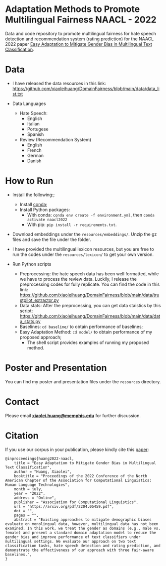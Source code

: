 # Adaptation Methods to Promote Multilingual Fairness NAACL - 2022
Data and code repository to promote multilingual fairness for hate speech detection and recommendation system (rating prediction) for the NAACL 2022 paper [Easy Adaptation to Mitigate Gender Bias in Multilingual Text Classification](https://arxiv.org/pdf/2204.05459.pdf).


# Data
  * I have released the data resources in this link: https://github.com/xiaoleihuang/DomainFairness/blob/main/data/data_list.txt

* Data Languages
    * Hate Speech:
      * English
      * Italian
      * Portugese
      * Spanish
    * Review (Recommendation System)
      * English
      * French
      * German
      * Danish


# How to Run
* Install the following:;
  * Install [conda](https://www.anaconda.com/distribution/);
  * Install Python packages:
    * With conda: `conda env create -f environment.yml`, then `conda activate naacl2022`
    * With pip: `pip install -r requirements.txt`.

* Download embeddings under the `resources/embeddings/`. Unzip the gz files and save the file under the folder.
* I have provided the multilingual lexicon resources, but you are free to run the codes under the `resources/lexicon/` to get your own version.
* Run Python scripts
  * Preprocessing: the hate speech data has been well formatted, while we have to process the review data. Luckily, I release the preprocessing codes for fully replicate. You can find the code in this link: https://github.com/xiaoleihuang/DomainFairness/blob/main/data/trustpilot_extractor.py
  * Data stats: After the preprocessing, you can get data staistics by this script: https://github.com/xiaoleihuang/DomainFairness/blob/main/data/data_stats.py
  * Baselines: `cd baseline/` to obtain performance of baselines;
  * Easy Adaptation Method: `cd model/` to obtain performance of my proposed approach;
    * The shell script provides examples of running my proposed method.


# Poster and Presentation
You can find my poster and presentation files under the `resources` directory.

# Contact
Please email **xiaolei.huang@memphis.edu** for further discussion.


# Citation
If you use our corpus in your publication, please kindly cite this [paper](https://arxiv.org/pdf/2204.05459.pdf):

```
@inproceedings{huang2022-naacl,
    title = "Easy Adaptation to Mitigate Gender Bias in Multilingual Text Classification",
    author = "Huang, Xiaolei",
    booktitle = "Proceedings of the 2022 Conference of the North American Chapter of the Association for Computational Linguistics: Human Language Technologies",
    month = july,
    year = "2022",
    address = "Online",
    publisher = "Association for Computational Linguistics",
    url = "https://arxiv.org/pdf/2204.05459.pdf",
    doi = "",
    pages = "",
    abstract = "Existing approaches to mitigate demographic biases evaluate on monolingual data, however, multilingual data has not been examined. In this work, we treat the gender as domains (e.g., male vs. female) and present a standard domain adaptation model to reduce the gender bias and improve performance of text classifiers under multilingual settings. We evaluate our approach on two text classification tasks, hate speech detection and rating prediction, and demonstrate the effectiveness of our approach with three fair-aware baselines.",
}
```
